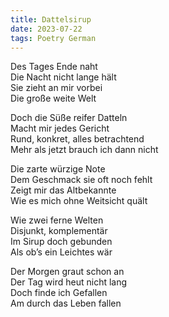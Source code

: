 ```yaml
---
title: Dattelsirup
date: 2023-07-22
tags: Poetry German
---
```


Des Tages Ende naht <br>
Die Nacht nicht lange hält <br>
Sie zieht an mir vorbei <br>
Die große weite Welt <br>

Doch die Süße reifer Datteln <br>
Macht mir jedes Gericht <br>
Rund, konkret, alles betrachtend <br>
Mehr als jetzt brauch ich dann nicht <br>

Die zarte würzige Note <br>
Dem Geschmack sie oft noch fehlt <br>
Zeigt mir das Altbekannte <br>
Wie es mich ohne Weitsicht quält <br>

Wie zwei ferne Welten <br>
Disjunkt, komplementär <br>
Im Sirup doch gebunden <br>
Als ob’s ein Leichtes wär <br>

Der Morgen graut schon an <br>
Der Tag wird heut nicht lang <br>
Doch finde ich Gefallen <br>
Am durch das Leben fallen <br>
